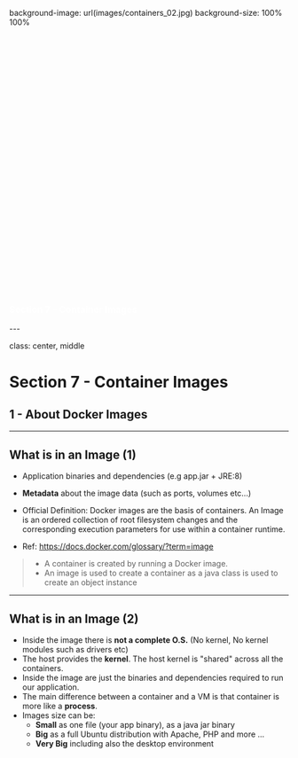 background-image: url(images/containers_02.jpg)
background-size: 100% 100%

<h3 style="margin-top: 500px;">
<span style="color:white">
Section 7 - Container Images
</span>
</h3>
---

class: center, middle
# Section 7 - Container Images 
## 1 - About Docker Images 
---

## What is in an Image (1)
 - Application binaries and dependencies (e.g app.jar + JRE:8)
 - **Metadata** about the image data (such as ports, volumes etc...)
  
 - Official Definition: Docker images are the basis of containers. An Image is an ordered collection of root filesystem changes and the corresponding execution parameters for use within a container runtime. 
 - Ref: https://docs.docker.com/glossary/?term=image
 
> - A container is created by running a Docker image. 
> - An image is used to create a container as a java class is used to create an object instance
  
---

## What is in an Image (2) 
 - Inside the image there is **not a complete O.S.** (No kernel, No kernel modules such as drivers etc)
 - The host provides the **kernel**. The host kernel is "shared" across all the containers.  
 - Inside the image are just the binaries and dependencies required to run our application.
 - The main difference between a container and a VM is that container is more like a **process**.
 - Images size can be:
   - **Small** as one file (your app binary), as a java jar binary
   - **Big** as a full Ubuntu distribution with Apache, PHP and more ...
   - **Very Big** including also the desktop environment 
